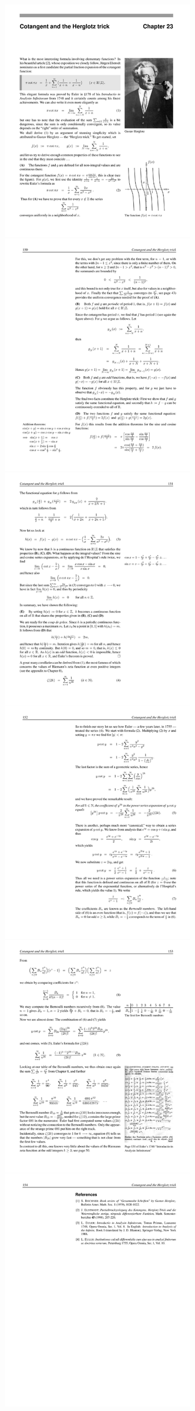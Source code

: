 ![](/img/proofs-from-the-book-158.jpg)
![](/img/proofs-from-the-book-159.jpg)
![](/img/proofs-from-the-book-160.jpg)
![](/img/proofs-from-the-book-161.jpg)
![](/img/proofs-from-the-book-162.jpg)
![](/img/proofs-from-the-book-163.jpg)

